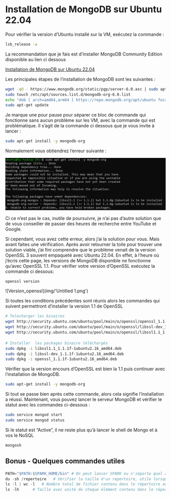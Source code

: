 # Installation de MongoDB sur Ubuntu 22.04

Pour vérifier la version d’Ubuntu installé sur la VM, exécutez la commande :

```bash
lsb_release -a
```

La recommandation que je fais est d’installer MongoDB Community Edition disponible au lien ci dessous

[Installation de MongoDB sur Ubuntu 22.04](https://www.mongodb.com/docs/manual/tutorial/install-mongodb-on-ubuntu/)

Les principales étapes de l’installation de MongoDB sont les suivantes :

```bash
wget -qO - https://www.mongodb.org/static/pgp/server-6.0.asc | sudo apt-key add -
sudo touch /etc/apt/sources.list.d/mongodb-org-6.0.list
echo "deb [ arch=amd64,arm64 ] https://repo.mongodb.org/apt/ubuntu focal/mongodb-org/6.0 multiverse" | sudo tee /etc/apt/sources.list.d/mongodb-org-6.0.list
sudo apt-get update
```

Je marque une pour pause pour séparer ce bloc de commande qui fonctionne sans aucun problème sur les VM, avec la commande qui est problématique. Il s’agit de la commande ci dessous que je vous invite à lancer :

```bash
sudo apt-get install -y mongodb-org
```

Normalement vous obtiendrez l’erreur suivante :

![Erreur_observee](img/Untitled.png)

Ci ce n’est pas le cas, inutile de poursuivre, je n’ai pas d’autre solution que de vous conseiller de passer des heures de recherche entre YouTube et Google.

Si cependant, vous avez cette erreur, alors j’ai la solution pour vous. Mais avant faites une vérification. Après avoir retourner la toile pour trouver une solution viable, j’ai fini comprendre que le problème venait de la version OpenSSL 3 souvent empaqueté avec Ubuntu 22.04. En effet, à l’heure où j’écris cette page, les versions de MongoDB disponible ne fonctionne qu’avec OpenSSL 1.1. Pour vérifier votre version d’OpenSSL exécutez la commande ci dessous:

```bash
openssl version 
```

![Version_openssl](img/'Untitled 1.png')

Si toutes les conditions précédentes sont réunis alors les commandes qui suivent permettront d’installer la version 1.1 de OpenSSL

```bash
# Telecharger les binaires
wget http://security.ubuntu.com/ubuntu/pool/main/o/openssl/openssl_1.1.1f-1ubuntu2.16_amd64.deb
wget http://security.ubuntu.com/ubuntu/pool/main/o/openssl/libssl-dev_1.1.1f-1ubuntu2.16_amd64.deb
wget http://security.ubuntu.com/ubuntu/pool/main/o/openssl/libssl1.1_1.1.1f-1ubuntu2.16_amd64.deb

# Installer  les packages binaire téléchargés
sudo dpkg -i libssl1.1_1.1.1f-1ubuntu2.16_amd64.deb
sudo dpkg -i libssl-dev_1.1.1f-1ubuntu2.16_amd64.deb
sudo dpkg -i openssl_1.1.1f-1ubuntu2.16_amd64.deb
```

Vérifier que la version encours d’OpenSSL est bien la 1.1 puis continuer avec l’installation de MongoDB.

```bash
sudo apt-get install -y mongodb-org
```

Si tout se passe bien après cette commande, alors cela signifie l’installation a réussi. Maintenant, vous pouvez lancer le serveur MongoDB et vérifier le statut avec les commandes ci-dessous :

```bash
sudo service mongod start
sudo service mongod status
```

Si le statut est “Active”, il ne reste plus qu’à lancer le shell de Mongo et à vos le NoSQL

```bash
mongosh
```

## Bonus - Quelques commandes utiles

```python
PATH="$PATH:$SPARK_HOME/bin" # On peut lancer SPARK ou n'importe quel autre application depuis n'importe quel repertoire en rajoutant le "bin" au PATH
du -sh /repertoire   # Vérifier la taille d'un repertoire, utile lorsqu'on qu'on stocke en local avant de balancer dans un base de données
ls -l | wc -l   # Nombre total de fichier contenu dans le répertoire actuel
ls -lh      # Taille avec unité de chaque élément contenu dans le répertoire local
```
